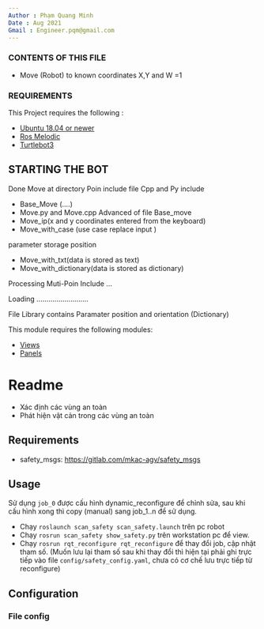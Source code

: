 ```yaml
---
Author : Phạm Quang Minh 
Date : Aug 2021
Gmail : Engineer.pqm@gmail.com
---
```


### CONTENTS OF THIS FILE

- Move (Robot) to known coordinates X,Y and W =1 

### REQUIREMENTS

This Project requires the following :

 * [Ubuntu 18.04 or newer](https://ubuntu.com/download/desktop)
 * [Ros Melodic](http://wiki.ros.org/melodic/Installation/Ubuntu)
 * [Turtlebot3](https://emanual.robotis.com/docs/en/platform/turtlebot3/quick-start/)


STARTING THE BOT
----------------



Done Move at directory Poin include file Cpp and Py include 

- Base_Move (....)
- Move.py and Move.cpp Advanced of file Base_move
- Move_ip(x and y coordinates entered from the keyboard)
- Move_with_case (use case replace input )

parameter storage position 

- Move_with_txt(data is stored as text)
- Move_with_dictionary(data is stored as dictionary)


Processing Muti-Poin Include ...


Loading ..........................

File Library contains Paramater position and orientation (Dictionary)

This module requires the following modules:

 * [Views](https://www.drupal.org/project/views)
 * [Panels](https://www.drupal.org/project/panels)
# Readme

- Xác định các vùng an toàn
- Phát hiện vật cản trong các vùng an toàn

## Requirements

- safety_msgs: <https://gitlab.com/mkac-agv/safety_msgs>

## Usage

Sử dụng `job_0` được cấu hình dynamic_reconfigure để chỉnh sửa, sau khi cấu hình xong thì copy (manual) sang job_1..n để sử dụng.

- Chạy `roslaunch scan_safety scan_safety.launch` trên pc robot
- Chạy `rosrun scan_safety show_safety.py` trên workstation pc để view.
- Chạy `rosrun rqt_reconfigure rqt_reconfigure` để thay đổi job, cập nhật tham số. (Muốn lưu lại tham số sau khi thay đổi thì hiện tại phải ghi trực tiếp vào file `config/safety_config.yaml`, chưa có cơ chế lưu trực tiếp từ reconfigure)

## Configuration

### File config
